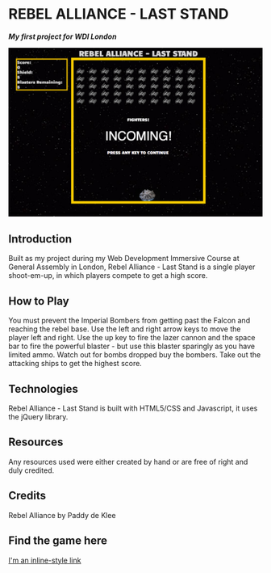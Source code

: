 # REBEL ALLIANCE - LAST STAND

***My first project for WDI London***

![Alt text](/assets/coverphoto.png?raw=true "Coverphoto")

## Introduction

Built as my project during my Web Development Immersive Course at General Assembly in London, Rebel Alliance - Last Stand is a single player shoot-em-up, in which players compete to get a high score. 

## How to Play

You must prevent the Imperial Bombers from getting past the Falcon and reaching the rebel base. Use the left and right arrow keys to move the player left and right. Use the up key to fire the lazer cannon and the space bar to fire the powerful blaster - but use this blaster sparingly as you have limited ammo. Watch out for bombs dropped buy the bombers. Take out the attacking ships to get the highest score.

## Technologies

Rebel Alliance - Last Stand is built with HTML5/CSS and Javascript, it uses the jQuery library.

## Resources

Any resources used were either created by hand or are free of right and duly credited.

## Credits

Rebel Alliance by Paddy de Klee

## Find the game here 

[I'm an inline-style link](https://glacial-ocean-12121.herokuapp.com/)










